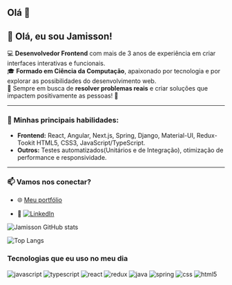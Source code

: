 ## Olá 👋

## 👋 Olá, eu sou Jamisson!

💻 **Desenvolvedor Frontend** com mais de 3 anos de experiência em criar interfaces interativas e funcionais.  
🎓 **Formado em Ciência da Computação**, apaixonado por tecnologia e por explorar as possibilidades do desenvolvimento web.  
🎯 Sempre em busca de **resolver problemas reais** e criar soluções que impactem positivamente as pessoas! 🚀  

---

### 🚀 **Minhas principais habilidades:**
- **Frontend:** React, Angular, Next.js, Spring, Django, Material-UI, Redux-Tookit HTML5, CSS3, JavaScript/TypeScript.
- **Outros:** Testes automatizados(Unitários e de Integração), otimização de performance e responsividade.  

---

### 📫 **Vamos nos conectar?**
- 🌐 [Meu portfólio](https://github.com/JamissonBarbosa/course-manager)

- 💼 [![LinkedIn](https://img.shields.io/badge/LinkedIn-0077B5?style=for-the-badge&logo=linkedin&logoColor=white)](https://www.linkedin.com/in/jamisson-barbosa-silva/)

![Jamisson GitHub stats](https://github-readme-stats.vercel.app/api?username=JamissonBarbosa&show_icons=true&theme=dracula)

![Top Langs](https://github-readme-stats.vercel.app/api/top-langs/?username=JamissonBarbosa&hide_progress=true)

### Tecnologias que eu uso no meu dia

<div style="display: inline_block">
<img align="center" alt="javascript" src="https://img.shields.io/badge/JavaScript-323330?style=for-the-badge&logo=javascript&logoColor=F7DF1E"/>
<img align="center" alt="typescript" src="https://img.shields.io/badge/TypeScript-007ACC?style=for-the-badge&logo=typescript&logoColor=white"/>
<img align="center" alt="react" src="https://img.shields.io/badge/React-20232A?style=for-the-badge&logo=react&logoColor=61DAFB"/>
<img align="center" alt="redux" src="https://img.shields.io/badge/Redux-593D88?style=for-the-badge&logo=redux&logoColor=white"/>
<img align="center" alt="java" src="https://img.shields.io/badge/Java-ED8B00?style=for-the-badge&logo=openjdk&logoColor=white"/>
<img align="center" alt="spring" src="https://img.shields.io/badge/Spring-6DB33F?style=for-the-badge&logo=spring&logoColor=white"/>
<img align="center" alt="css" src="https://img.shields.io/badge/CSS3-1572B6?style=for-the-badge&logo=css3&logoColor=white"/>
  <img align="center" alt="html5" src="https://img.shields.io/badge/HTML5-E34F26?style=for-the-badge&logo=html5&logoColor=white"/>
</div>


